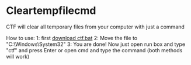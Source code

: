 # Cleartempfilecmd

CTF will clear all temporary files from your computer with just a command

How to use:
1: first [download ctf.bat](ctf.bat)
2: Move the file to "C:\Windows\System32"
3: You are done!
Now just open run box and type "ctf" and press Enter or open cmd and type the command (both methods will work)
